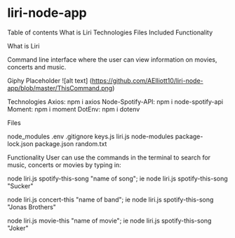 # liri-node-app

Table of contents
What is Liri
Technologies
Files Included
Functionality

What is Liri

Command line interface where the user can view information on movies, concerts and music.

Giphy Placeholder
![alt text] (https://github.com/AElliott10/liri-node-app/blob/master/ThisCommand.png)

Technologies
Axios: npm i axios
Node-Spotify-API: npm i node-spotify-api
Moment: npm i moment
DotEnv: npm i dotenv


Files

node_modules
.env
.gitignore
keys.js
liri.js
node-modules
package-lock.json
package.json
random.txt

Functionality
User can use the commands in the terminal to search for music, concerts or movies by typing in:

node liri.js spotify-this-song "name of song"; 
ie node liri.js spotify-this-song "Sucker"

node liri.js concert-this "name of band"; 
ie node liri.js spotify-this-song "Jonas Brothers"

node liri.js movie-this "name of movie"; 
ie node liri.js spotify-this-song "Joker"


